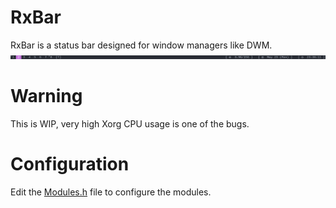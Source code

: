 # RxBar 
RxBar is a status bar designed for window managers like DWM.
![RxBar-dwm](doc/rxbar-dwm.png)

# Warning
This is WIP, very high Xorg CPU usage is one of the bugs.

# Configuration
Edit the [Modules.h](Modules.h) file to configure the modules.
